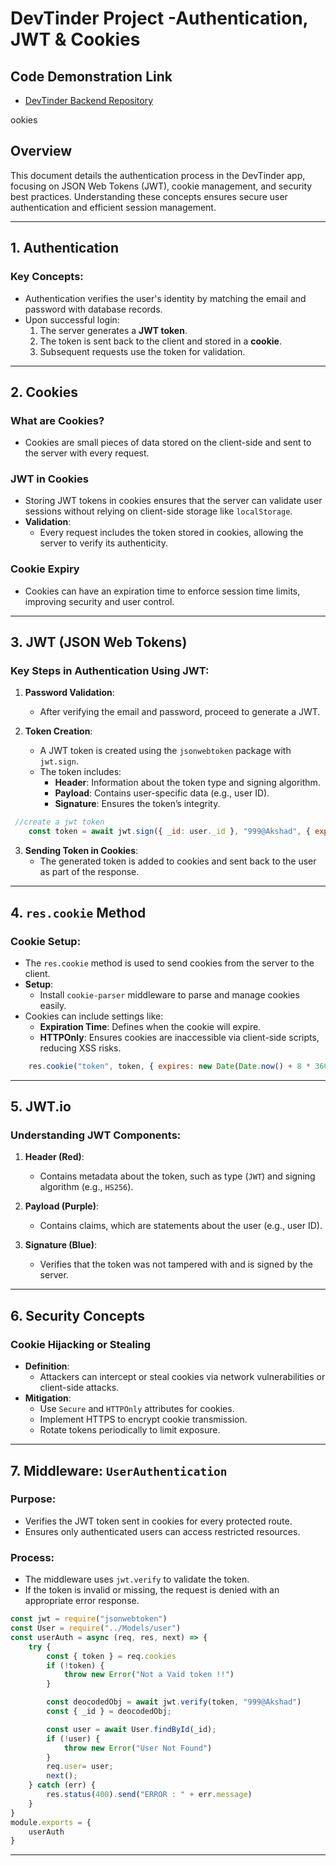 # DevTinder Project -Authentication, JWT & Cookies

## Code Demonstration Link

* [DevTinder Backend Repository](https://github.com/akshadjaiswal/devTinder-backend)

ookies

## Overview
This document details the authentication process in the DevTinder app, focusing on JSON Web Tokens (JWT), cookie management, and security best practices. Understanding these concepts ensures secure user authentication and efficient session management.

---

## 1. Authentication

### Key Concepts:
- Authentication verifies the user's identity by matching the email and password with database records.
- Upon successful login:
  1. The server generates a **JWT token**.
  2. The token is sent back to the client and stored in a **cookie**.
  3. Subsequent requests use the token for validation.

---

## 2. Cookies

### What are Cookies?
- Cookies are small pieces of data stored on the client-side and sent to the server with every request.

### JWT in Cookies
- Storing JWT tokens in cookies ensures that the server can validate user sessions without relying on client-side storage like `localStorage`.
- **Validation**:
  - Every request includes the token stored in cookies, allowing the server to verify its authenticity.

### Cookie Expiry
- Cookies can have an expiration time to enforce session time limits, improving security and user control.

---

## 3. JWT (JSON Web Tokens)

### Key Steps in Authentication Using JWT:
1. **Password Validation**:
   - After verifying the email and password, proceed to generate a JWT.
   
2. **Token Creation**:
   - A JWT token is created using the `jsonwebtoken` package with `jwt.sign`.
   - The token includes:
     - **Header**: Information about the token type and signing algorithm.
     - **Payload**: Contains user-specific data (e.g., user ID).
     - **Signature**: Ensures the token’s integrity.
```javascript
 //create a jwt token
    const token = await jwt.sign({ _id: user._id }, "999@Akshad", { expiresIn: "1d" })
```
3. **Sending Token in Cookies**:
   - The generated token is added to cookies and sent back to the user as part of the response.

---

## 4. `res.cookie` Method

### Cookie Setup:
- The `res.cookie` method is used to send cookies from the server to the client.
- **Setup**:
  - Install `cookie-parser` middleware to parse and manage cookies easily.
- Cookies can include settings like:
  - **Expiration Time**: Defines when the cookie will expire.
  - **HTTPOnly**: Ensures cookies are inaccessible via client-side scripts, reducing XSS risks.

```javascript
    res.cookie("token", token, { expires: new Date(Date.now() + 8 * 3600000) })
```

---

## 5. JWT.io

### Understanding JWT Components:
1. **Header (Red)**:
   - Contains metadata about the token, such as type (`JWT`) and signing algorithm (e.g., `HS256`).

2. **Payload (Purple)**:
   - Contains claims, which are statements about the user (e.g., user ID).

3. **Signature (Blue)**:
   - Verifies that the token was not tampered with and is signed by the server.

---

## 6. Security Concepts

### Cookie Hijacking or Stealing
- **Definition**:
  - Attackers can intercept or steal cookies via network vulnerabilities or client-side attacks.
- **Mitigation**:
  - Use `Secure` and `HTTPOnly` attributes for cookies.
  - Implement HTTPS to encrypt cookie transmission.
  - Rotate tokens periodically to limit exposure.

---

## 7. Middleware: `UserAuthentication`

### Purpose:
- Verifies the JWT token sent in cookies for every protected route.
- Ensures only authenticated users can access restricted resources.

### Process:
- The middleware uses `jwt.verify` to validate the token.
- If the token is invalid or missing, the request is denied with an appropriate error response.

```javascript
const jwt = require("jsonwebtoken")
const User = require("../Models/user")
const userAuth = async (req, res, next) => {
    try {
        const { token } = req.cookies
        if (!token) {
            throw new Error("Not a Vaid token !!")
        }

        const deocodedObj = await jwt.verify(token, "999@Akshad")
        const { _id } = deocodedObj;

        const user = await User.findById(_id);
        if (!user) {
            throw new Error("User Not Found")
        }
        req.user= user;
        next();
    } catch (err) {
        res.status(400).send("ERROR : " + err.message)
    }
}
module.exports = {
    userAuth
}
```

---